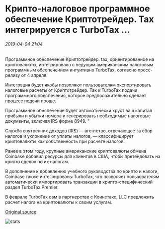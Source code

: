 # Крипто-налоговое программное обеспечение Криптотрейдер. Tax интегрируется с TurboTax ...

###### 2019-04-04 21:04

Программное обеспечение Криптотрейдер. tax, ориентированное на криптовалюты, интегрировано с ведущим американским налоговым программным обеспечением интуитивно TurboTax, согласно пресс-релизу от 4 апреля.

Интеграция будет якобы позволяют пользователям экспортировать налоговые расчеты от Криптотрейдер. Tax к TurboTax подачи программного обеспечения, которое предположительно сделает процесс подачи проще.

Программное обеспечение будет автоматически хруст ваш капитал прибыли и убытки номера и генерировать необходимые налоговые документы, включая IRS форме 8949. "

Служба внутренних доходов (IRS) — агентство, отвечающее за сбор налогов и уклонение от уплаты налогов, — классифицирует криптовалюты как собственность при расчете налогов.

Ранее в этом году, крупные американские криптовалюты обмена Coinbase добавил ресурсы для клиентов в США, чтобы претендовать на крипто сделок по их налогам.

В дополнение к добавлению учебного руководства по крипто и налоги, Coinbase также интегрированы TurboTax, что позволяет пользователям автоматически импортировать транзакции в крипто-специфический раздел TurboTax Premier.

В феврале TurboTax сам в партнерстве с Коинстакс, LLC предложить расчет налога на криптовалюты к своим услугам.

[Original source](https://cointelegraph.com/news/crypto-tax-software-cryptotradertax-integrates-with-turbotax)

![stats](https://c.statcounter.com/11760860/0/a89fa40b/1/ "stats")